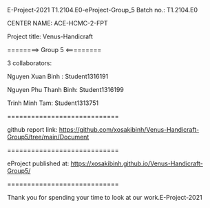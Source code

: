 E-Project-2021
T1.2104.E0-eProject-Group_5
Batch no.: T1.2104.E0

CENTER NAME: ACE-HCMC-2-FPT

Project title: Venus-Handicraft

========> Group 5 <=========

3 collaborators:

 Nguyen Xuan Binh	:              Student1316191
 
 Nguyen Phu Thanh Binh:	Student1316199
 
Trinh Minh Tam:	                Student1313751
 
============================

github report link: https://github.com/xosakibinh/Venus-Handicraft-Group5/tree/main/Document

============================

eProject published at: https://xosakibinh.github.io/Venus-Handicraft-Group5/

============================

Thank you for spending your time to look at our work.E-Project-2021
